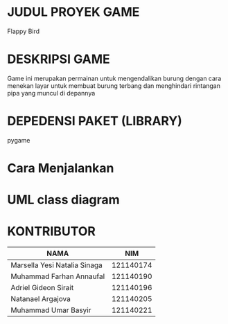 # JUDUL PROYEK GAME 
Flappy Bird

# DESKRIPSI GAME 
Game ini merupakan permainan untuk mengendalikan burung dengan cara menekan layar untuk membuat burung terbang dan menghindari rintangan pipa yang muncul di depannya

# DEPEDENSI PAKET (LIBRARY)
pygame

# Cara Menjalankan
#

# UML class diagram 
#

# KONTRIBUTOR

| NAMA | NIM |
| ------ | ------ |
| Marsella Yesi Natalia Sinaga | 121140174 |
| Muhammad Farhan Annaufal | 121140190|
| Adriel Gideon Sirait | 121140196 |
| Natanael Argajova | 121140205|
| Muhammad Umar Basyir | 121140221|
